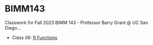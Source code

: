 # BIMM143
Classwork for Fall 2023 BIMM 143 - Professor Barry Grant @ UC San Diego...

- Class 06: [R Functions](https://github.com/ajcheng1/BIMM143/blob/ce69f9bfee2e6f00ed30feb24f2fc267117c403b/Lab%20Class6%20(R%20Functions)/Hw-Class-6-R-Functions.pdf)





